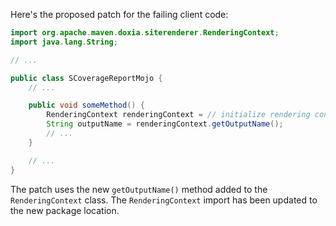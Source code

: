 Here's the proposed patch for the failing client code:
```java
import org.apache.maven.doxia.siterenderer.RenderingContext;
import java.lang.String;

// ...

public class SCoverageReportMojo {
    // ...

    public void someMethod() {
        RenderingContext renderingContext = // initialize rendering context
        String outputName = renderingContext.getOutputName();
        // ...
    }

    // ...
}
```
The patch uses the new `getOutputName()` method added to the `RenderingContext` class. The `RenderingContext` import has been updated to the new package location.
